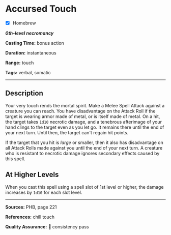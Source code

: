 # Accursed Touch

- [x] Homebrew

***0th-level necromancy***

**Casting Time:** bonus action

**Duration:** instantaneous

**Range:** touch

**Tags:** verbal, somatic

---

## Description
Your very touch rends the mortal spirit.
Make a Melee Spell Attack against a creature you can reach.
You have disadvantage on the Attack Roll if the target is wearing armor made of metal, or is itself made of metal.
On a hit, the target takes `1d10` necrotic damage, and a tenebrous afterimage of your hand clings to the target even as you let go.
It remains there until the end of your next turn.
Until then, the target can't regain hit points.

If the target that you hit is *large* or smaller, then it also has disadvantage on all Attack Rolls made against you until the end of your next turn.
A creature who is resistant to necrotic damage ignores secondary effects caused by this spell.

## At Higher Levels
When you cast this spell using a spell slot of 1st level or higher, the damage increases by `1d10` for each slot level.

---

**Sources:** PHB, page 221

**References:** chill touch

**Quality Assurance:** :star2: consistency pass
